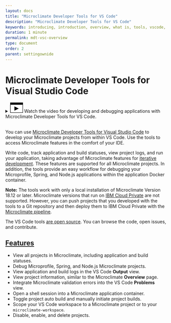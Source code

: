 ```yaml
---
layout: docs
title: "Microclimate Developer Tools for VS Code"
description: "Microclimate Developer Tools for VS Code"
keywords: introducing, introduction, overview, what is, tools, vscode, visual, studio, code, java, microprofile, spring, node, nodejs, node.js, javascript, Microclimate Developer Tools for VS Code, tools, view, debug, integrate, open a shell session, toggle auto build, manually build, scope VS Code workspace, disable, enable, delete
duration: 1 minute
permalink: mdt-vsc-overview
type: document
order: 2
parent: settingownide
---
```


# Microclimate Developer Tools for Visual Studio Code

<details>
<summary style="cursor: pointer;"><img src="dist/images/icon-video.svg" alt="Microclimate video icon" class="inline" width="40px"/> Watch the video for developing and debugging applications with Microclimate Developer Tools for VS Code.</summary>
{% include docs-video.html src="https://ibm.box.com/shared/static/tjcpshqlf5c9ts03m3n43fdv3ulatled.mp4" description="Developing and debugging applications with Microclimate Developer Tools for VS Code" %}
</details><br>

You can use [Microclimate Developer Tools for Visual Studio Code](https://marketplace.visualstudio.com/items?itemName=IBM.microclimate-tools) to develop your Microclimate projects from within VS Code. Use the tools to access Microclimate features in the comfort of your IDE.

Write code, track application and build statuses, view project logs, and run your application, taking advantage of Microclimate features for [iterative development](https://microclimate-dev2ops.github.io/about#iterative-development). These features are supported for all Microclimate projects. In addition, the tools provide an easy workflow for debugging your Microprofile, Spring, and Node.js applications within the application Docker container.

**Note:** The tools work with only a local installation of Microclimate Version 18.12 or later. Microclimate versions that run on [IBM Cloud Private](https://microclimate-dev2ops.github.io/about#ibm-cloud-private) are not supported. However, you can push projects that you developed with the tools to a Git repository and then deploy them to IBM Cloud Private with the [Microclimate pipeline](usingapipeline).

The VS Code tools [are open source](https://github.com/microclimate-dev2ops/microclimate-vscode-tools). You can browse the code, open issues, and contribute.

## **[Features](mdt-vsc-commands-overview)**

- View all projects in Microclimate, including application and build statuses.
- Debug Microprofile, Spring, and Node.js Microclimate projects.
- View application and build logs in the VS Code **Output** view.
- View project information, similar to the Microclimate **Overview** page.
- Integrate Microclimate validation errors into the VS Code **Problems** view.
- Open a shell session into a Microclimate application container.
- Toggle project auto build and manually initiate project builds.
- Scope your VS Code workspace to a Microclimate project or to your `microclimate-workspace`.
- Disable, enable, and delete projects.